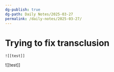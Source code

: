 ```yaml
---
dg-publish: true
dg-path: Daily Notes/2025-03-27
permalink: /daily-notes/2025-03-27/
---
```


# Trying to fix transclusion

`![[test]]`

![[test]]